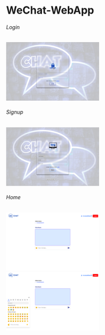 # WeChat-WebApp


<!-- Login Images -->
<h6>Login</h6>
<img src="/login_chatApp.png" width="50%" height="50%">
<br>
<h6>Signup</h6>
<img src="/signUp.png" width="50%" height="50%">
<br>

<h6>Home</h6>
<img src="/home_Chat-App.png" width="50%" height="50%">
<img src="/home-1.png" width="50%" height="50%">